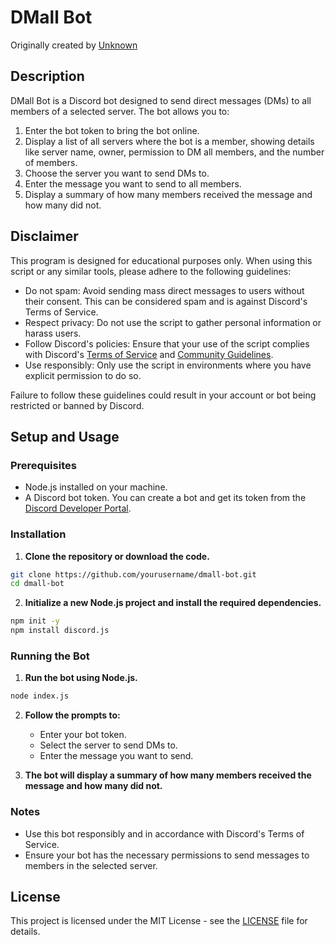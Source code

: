 # DMall Bot

Originally created by [Unknown](https://github.com/sayonaratv)

## Description

DMall Bot is a Discord bot designed to send direct messages (DMs) to all members of a selected server. The bot allows you to:
1. Enter the bot token to bring the bot online.
2. Display a list of all servers where the bot is a member, showing details like server name, owner, permission to DM all members, and the number of members.
3. Choose the server you want to send DMs to.
4. Enter the message you want to send to all members.
5. Display a summary of how many members received the message and how many did not.

## Disclaimer
This program is designed for educational purposes only. When using this script or any similar tools, please adhere to the following guidelines:

- Do not spam: Avoid sending mass direct messages to users without their consent. This can be considered spam and is against Discord's Terms of Service.
- Respect privacy: Do not use the script to gather personal information or harass users.
- Follow Discord's policies: Ensure that your use of the script complies with Discord's [Terms of Service](https://discord.com/terms) and [Community Guidelines](https://discord.com/guidelines).
- Use responsibly: Only use the script in environments where you have explicit permission to do so.

Failure to follow these guidelines could result in your account or bot being restricted or banned by Discord.

## Setup and Usage

### Prerequisites

- Node.js installed on your machine.
- A Discord bot token. You can create a bot and get its token from the [Discord Developer Portal](https://discord.com/developers/applications).

### Installation

1. **Clone the repository or download the code.**

```bash
git clone https://github.com/yourusername/dmall-bot.git
cd dmall-bot
```

2. **Initialize a new Node.js project and install the required dependencies.**

```bash
npm init -y
npm install discord.js
```

### Running the Bot

1. **Run the bot using Node.js.**

```bash
node index.js
```

2. **Follow the prompts to:**
   - Enter your bot token.
   - Select the server to send DMs to.
   - Enter the message you want to send.

3. **The bot will display a summary of how many members received the message and how many did not.**

### Notes

- Use this bot responsibly and in accordance with Discord's Terms of Service.
- Ensure your bot has the necessary permissions to send messages to members in the selected server.

## License

This project is licensed under the MIT License - see the [LICENSE](https://github.com/sayonaratv/Discord-Dmall-Consol/blob/main/LICENSE) file for details.
